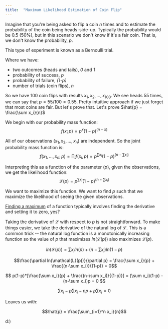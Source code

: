 ```yaml
---
title:  "Maximum Likelihood Estimation of Coin Flip"
---
```


Imagine that you're being asked to flip a coin *n* times and to estimate the probability of the coin being heads-side-up. Typically the probability would be 0.5 (50%), but in this scenario we don't know if it's a fair coin.
That is, we don't know the probability, *p*.

This type of experiment is known as a Bernoulli trial. 

Where we have:
- two outcomes (heads and tails), *0* and *1* 
- probability of success, *p*
- probability of failure, *(1-p)*
- number of trials (coin flips), *n*

So we have 100 coin flips with results $x_1, x_2, ..., x_{100}$. 
We see heads 55 times, we can say that $p = 55/100 = 0.55$. Pretty intuitive approach if we just forget that most coins are fair.
But let's prove that. Let's prove $\hat{p} = \frac{\sum x_i}{n}$


We begin with our probability mass function: $$f(x;p) = p^x(1-p)^{(n-x)}$$

All of our observations ($x_1, x_2, ..., x_n$) are independent. So the joint probability mass function is:
$$f(x_1, ..., x_n;p) = \prod_i f(x_i, p) = p^{\sum x_i}(1-p)^{(n-\sum x_i)}$$

Interpreting this as a function of the parameter ($p$), given the observations,
we get the likelihood function:
$$\mathcal{L}(p) = p^{\sum x_i}(1-p)^{(n-\sum x_i)}$$

We want to maximize this function. We want to find $p$ such that we maximize the likelihood of seeing the given observations.

[Finding a maximum](http://clas.sa.ucsb.edu/staff/lee/Max%20and%20Min's.htm) of a function typically involves finding the derivative and setting it to zero, yes?

Taking the derivative of $\mathcal{L}$ with respect to $p$ is not straightforward.
To make things easier, we take the derivative of the natural log of $\mathcal{L}$. This is a common trick -- the natural log function is a monotonically increasing function so the
value of $p$ that maximizes $ln(\mathcal{L}(p))$ also maximizes $\mathcal{L}(p)$.

$$ln(\mathcal{L}(p)) = \sum x_i ln(p) + (n-\sum x_i)ln(1-p)$$

$$\frac{\partial ln(\mathcal{L}(p))}{\partial p} = \frac{\sum x_i}{p} + \frac{(n-\sum x_i)}{(1-p)} = 0$$

$$ p(1-p)*[\frac{\sum x_i}{p} + \frac{(n-\sum x_i)}{(1-p)}] = (\sum x_i)(1-p) - (n-\sum x_i)p = 0 $$

$$ \sum x_i - p \sum x_i - np + p \sum x_i = 0 $$

Leaves us with:

$$\hat{p} = \frac{\sum_{i=1}^n x_i}{n}$$

d:)